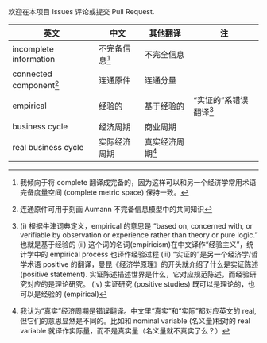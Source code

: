 欢迎在本项目 Issues 评论或提交 Pull Request.


| 英文                      | 中文     | 其他翻译   | 注                 |
| ------------------------- | -------- | ---------- | ------------------ |
| incomplete information  | 不完备信息[^fnii]     | 不完全信息   |
| connected component[^fncc] | 连通原件 | 连通分量   |                    |
| empirical                 | 经验的   | 基于经验的 | “实证的”系错误翻译[^fnem] |
| business cycle | 经济周期 | 商业周期 |                    |
| real business cycle | 实际经济周期 | 真实经济周期[^fnbc] |    |


[^fnii]: 我倾向于将 complete 翻译成完备的，因为这样可以和另一个经济学常用术语完备度量空间 (complete metric space) 保持一致。
[^fncc]: 连通原件可用于刻画 Aumann 不完备信息模型中的共同知识
[^fnem]: (i) 根据牛津词典定义，empirical 的意思是 “based on, concerned with, or verifiable by observation or experience rather than theory or pure logic.” 也就是基于经验的 (ii) 这个词的名词(empiricism)在中文译作“经验主义”，统计学中的 empirical process 也译作经验过程 (iii) “实证的”是另一个经济学/哲学术语 positive 的翻译，曼昆《经济学原理》的开头就介绍了什么是实证陈述 (positive statement). 实证陈述描述世界是什么，它对应规范陈述，而经验研究对应的是理论研究。 (iv) 实证研究 (positive studies) 既可以是理论的，也可以是经验的 (empirical)
[^fnbc]: 我认为“真实”经济周期是错误翻译。中文里“真实”和“实际”都对应英文的 real, 但它们的意思显然是不同的。比如和 nominal variable (名义量)相对的 real variable 就译作实际量，而不是真实量（名义量就不真实了么？）
